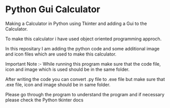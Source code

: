 # Python Gui Calculator

Making a Calculator in Python using Tkinter and adding a Gui to the Calculator.

To make this calculator i have used object oriented programming approch.

In this repositary I am adding the python code and some additional image and icon files which are used to make this calculator.

Important Note :- While running this program make sure that the code file, icon and image which is used should be in the same folder.

After writing the code you can convert .py file to .exe file but make sure that .exe file, icon and image should be in same folder.

Please go through the program to understand the program and if necessary please check the Python tkinter docs
